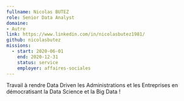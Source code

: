 ```yaml
---
fullname: Nicolas BUTEZ
role: Senior Data Analyst
domaine:
- Autre
link: https://www.linkedin.com/in/nicolasbutez1981/
github: nicolasbutez
missions:
  - start: 2020-06-01
    end: 2020-12-31
    status: service
    employer: affaires-sociales
---
```


Travail à rendre Data Driven les Administrations et les Entreprises en démocratisant la Data Science et la Big Data !

